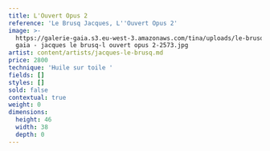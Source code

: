 ```yaml
---
title: L'Ouvert Opus 2
reference: 'Le Brusq Jacques, L''Ouvert Opus 2'
image: >-
  https://galerie-gaia.s3.eu-west-3.amazonaws.com/tina/uploads/le-brusq-jacques/galerie
  gaia - jacques le brusq-l ouvert opus 2-2573.jpg
artist: content/artists/jacques-le-brusq.md
price: 2800
technique: 'Huile sur toile '
fields: []
styles: []
sold: false
contextual: true
weight: 0
dimensions:
  height: 46
  width: 38
  depth: 0
---
```


